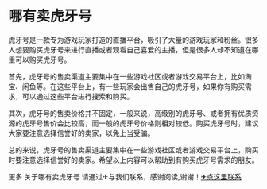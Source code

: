 # 哪有卖虎牙号

虎牙号是一款专为游戏玩家打造的直播平台，吸引了大量的游戏玩家和粉丝。很多人想要购买虎牙号来进行直播或者观看自己喜爱的主播，但是很多人却不知道在哪里可以购买虎牙号。

首先，虎牙号的售卖渠道主要集中在一些游戏社区或者游戏交易平台上，比如淘宝、闲鱼等。在这些平台上，有一些玩家会出售自己的虎牙号，如果你有购买需求，可以通过这些平台进行搜索和购买。

其次，虎牙号的售卖价格并不固定，一般来说，高级别的虎牙号、或者拥有优质资源的虎牙号售价会比较高，而一般的虎牙号价格则相对较低。购买虎牙号时，建议大家要注意选择信誉好的卖家，以免上当受骗。

总的来说，虎牙号的售卖渠道主要集中在一些游戏社区或者游戏交易平台上，购买时要注意选择信誉好的卖家。希望以上内容可以帮助到有购买虎牙号需求的朋友。

更多 关于哪有卖虎牙号 请通过✈与我们联系，感谢阅读,谢谢！[✈点这里联系](https://c.k02.cc)
